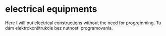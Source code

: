 # electrical equipments
Here I will put electrical constructions without the need for programming.
Tu dám elektrokonštrukcie bez nutnosti programovania.
